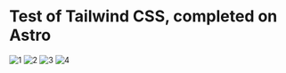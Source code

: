 # Test of Tailwind CSS, completed on Astro

![1](https://github.com/user-attachments/assets/a7b707a5-99d7-4b2b-994f-43a5dff1fb1e)
![2](https://github.com/user-attachments/assets/432b1ab6-466e-4c7e-b5bd-2de703d49729)
![3](https://github.com/user-attachments/assets/65461660-d576-41c5-8967-4a8372f230a0)
![4](https://github.com/user-attachments/assets/3efafd83-486d-4d96-a403-28d6d16bbd8c)
